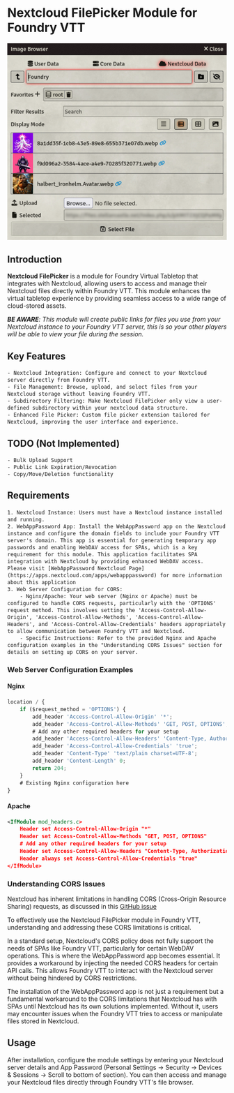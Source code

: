 # Nextcloud FilePicker Module for Foundry VTT
![Screenshot](https://github.com/Daxiongmao87/nextcloud-filepicker/blob/main/images/nextcloud-filepicker-screenshot.png)
## Introduction

**Nextcloud FilePicker** is a module for Foundry Virtual Tabletop that integrates with Nextcloud, allowing users to access and manage their Nextcloud files directly within Foundry VTT. This module enhances the virtual tabletop experience by providing seamless access to a wide range of cloud-stored assets.

***BE AWARE**: This module will create public links for files you use from your Nextcloud instance to your Foundry VTT server, this is so your other players will be able to view your file during the session.*

## Key Features

    - Nextcloud Integration: Configure and connect to your Nextcloud server directly from Foundry VTT.
    - File Management: Browse, upload, and select files from your Nextcloud storage without leaving Foundry VTT.
    - Subdirectory Filtering: Make Nextcloud FilePicker only view a user-defined subdirectory within your nextcloud data structure.
    - Enhanced File Picker: Custom file picker extension tailored for Nextcloud, improving the user interface and experience.

## TODO (Not Implemented)

    - Bulk Upload Support
    - Public Link Expiration/Revocation
    - Copy/Move/Deletion functionality

## Requirements

    1. Nextcloud Instance: Users must have a Nextcloud instance installed and running.
    2. WebAppPassword App: Install the WebAppPassword app on the Nextcloud instance and configure the domain fields to include your Foundry VTT server's domain. This app is essential for generating temporary app passwords and enabling WebDAV access for SPAs, which is a key requirement for this module. This application facilitates SPA integration with Nextcloud by providing enhanced WebDAV access.  Please visit [WebAppPassword Nextcloud Page](https://apps.nextcloud.com/apps/webapppassword) for more information about this application
    3. Web Server Configuration for CORS:
        - Nginx/Apache: Your web server (Nginx or Apache) must be configured to handle CORS requests, particularly with the 'OPTIONS' request method. This involves setting the 'Access-Control-Allow-Origin', 'Access-Control-Allow-Methods', 'Access-Control-Allow-Headers', and 'Access-Control-Allow-Credentials' headers appropriately to allow communication between Foundry VTT and Nextcloud.
        - Specific Instructions: Refer to the provided Nginx and Apache configuration examples in the "Understanding CORS Issues" section for details on setting up CORS on your server.

### Web Server Configuration Examples

#### Nginx
```javascript
location / {
    if ($request_method = 'OPTIONS') {
        add_header 'Access-Control-Allow-Origin' '*';
        add_header 'Access-Control-Allow-Methods' 'GET, POST, OPTIONS';
        # Add any other required headers for your setup
        add_header 'Access-Control-Allow-Headers' 'Content-Type, Authorization';
        add_header 'Access-Control-Allow-Credentials' 'true';
        add_header 'Content-Type' 'text/plain charset=UTF-8';
        add_header 'Content-Length' 0;
        return 204;
    }
    # Existing Nginx configuration here
}
```

#### Apache

```xml
<IfModule mod_headers.c>
    Header set Access-Control-Allow-Origin "*"
    Header set Access-Control-Allow-Methods "GET, POST, OPTIONS"
    # Add any other required headers for your setup
    Header set Access-Control-Allow-Headers "Content-Type, Authorization"
    Header always set Access-Control-Allow-Credentials "true"
</IfModule>
```

### Understanding CORS Issues

Nextcloud has inherent limitations in handling CORS (Cross-Origin Resource Sharing) requests, as discussed in this [GitHub issue](https://github.com/nextcloud/server/pull/40537)

To effectively use the Nextcloud FilePicker module in Foundry VTT, understanding and addressing these CORS limitations is critical.

In a standard setup, Nextcloud's CORS policy does not fully support the needs of SPAs like Foundry VTT, particularly for certain WebDAV operations. This is where the WebAppPassword app becomes essential. It provides a workaround by injecting the needed CORS headers for certain API calls. This allows Foundry VTT to interact with the Nextcloud server without being hindered by CORS restrictions.

The installation of the WebAppPassword app is not just a requirement but a fundamental workaround to the CORS limitations that Nextcloud has with SPAs until Nextcloud has its own solutions implemented. Without it, users may encounter issues when the Foundry VTT tries to access or manipulate files stored in Nextcloud.

## Usage

After installation, configure the module settings by entering your Nextcloud server details and App Password (Personal Settings -> Security -> Devices & Sessions -> Scroll to bottom of section). You can then access and manage your Nextcloud files directly through Foundry VTT's file browser.
